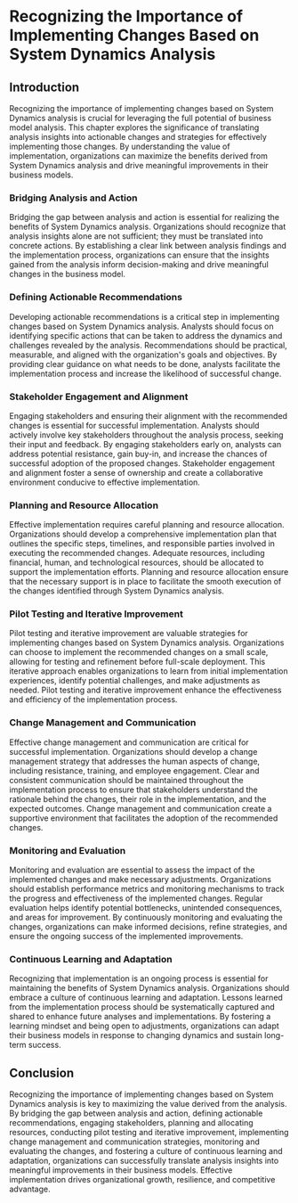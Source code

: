 # Recognizing the Importance of Implementing Changes Based on System Dynamics Analysis

## Introduction

Recognizing the importance of implementing changes based on System Dynamics analysis is crucial for leveraging the full potential of business model analysis. This chapter explores the significance of translating analysis insights into actionable changes and strategies for effectively implementing those changes. By understanding the value of implementation, organizations can maximize the benefits derived from System Dynamics analysis and drive meaningful improvements in their business models.

### Bridging Analysis and Action

Bridging the gap between analysis and action is essential for realizing the benefits of System Dynamics analysis. Organizations should recognize that analysis insights alone are not sufficient; they must be translated into concrete actions. By establishing a clear link between analysis findings and the implementation process, organizations can ensure that the insights gained from the analysis inform decision-making and drive meaningful changes in the business model.

### Defining Actionable Recommendations

Developing actionable recommendations is a critical step in implementing changes based on System Dynamics analysis. Analysts should focus on identifying specific actions that can be taken to address the dynamics and challenges revealed by the analysis. Recommendations should be practical, measurable, and aligned with the organization's goals and objectives. By providing clear guidance on what needs to be done, analysts facilitate the implementation process and increase the likelihood of successful change.

### Stakeholder Engagement and Alignment

Engaging stakeholders and ensuring their alignment with the recommended changes is essential for successful implementation. Analysts should actively involve key stakeholders throughout the analysis process, seeking their input and feedback. By engaging stakeholders early on, analysts can address potential resistance, gain buy-in, and increase the chances of successful adoption of the proposed changes. Stakeholder engagement and alignment foster a sense of ownership and create a collaborative environment conducive to effective implementation.

### Planning and Resource Allocation

Effective implementation requires careful planning and resource allocation. Organizations should develop a comprehensive implementation plan that outlines the specific steps, timelines, and responsible parties involved in executing the recommended changes. Adequate resources, including financial, human, and technological resources, should be allocated to support the implementation efforts. Planning and resource allocation ensure that the necessary support is in place to facilitate the smooth execution of the changes identified through System Dynamics analysis.

### Pilot Testing and Iterative Improvement

Pilot testing and iterative improvement are valuable strategies for implementing changes based on System Dynamics analysis. Organizations can choose to implement the recommended changes on a small scale, allowing for testing and refinement before full-scale deployment. This iterative approach enables organizations to learn from initial implementation experiences, identify potential challenges, and make adjustments as needed. Pilot testing and iterative improvement enhance the effectiveness and efficiency of the implementation process.

### Change Management and Communication

Effective change management and communication are critical for successful implementation. Organizations should develop a change management strategy that addresses the human aspects of change, including resistance, training, and employee engagement. Clear and consistent communication should be maintained throughout the implementation process to ensure that stakeholders understand the rationale behind the changes, their role in the implementation, and the expected outcomes. Change management and communication create a supportive environment that facilitates the adoption of the recommended changes.

### Monitoring and Evaluation

Monitoring and evaluation are essential to assess the impact of the implemented changes and make necessary adjustments. Organizations should establish performance metrics and monitoring mechanisms to track the progress and effectiveness of the implemented changes. Regular evaluation helps identify potential bottlenecks, unintended consequences, and areas for improvement. By continuously monitoring and evaluating the changes, organizations can make informed decisions, refine strategies, and ensure the ongoing success of the implemented improvements.

### Continuous Learning and Adaptation

Recognizing that implementation is an ongoing process is essential for maintaining the benefits of System Dynamics analysis. Organizations should embrace a culture of continuous learning and adaptation. Lessons learned from the implementation process should be systematically captured and shared to enhance future analyses and implementations. By fostering a learning mindset and being open to adjustments, organizations can adapt their business models in response to changing dynamics and sustain long-term success.

## Conclusion

Recognizing the importance of implementing changes based on System Dynamics analysis is key to maximizing the value derived from the analysis. By bridging the gap between analysis and action, defining actionable recommendations, engaging stakeholders, planning and allocating resources, conducting pilot testing and iterative improvement, implementing change management and communication strategies, monitoring and evaluating the changes, and fostering a culture of continuous learning and adaptation, organizations can successfully translate analysis insights into meaningful improvements in their business models. Effective implementation drives organizational growth, resilience, and competitive advantage.
